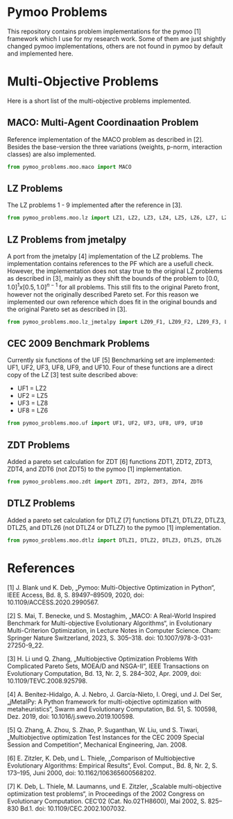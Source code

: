 # Pymoo Problems

This repository contains problem implementations for the pymoo [1] framework which I use for my research work. Some of them are just shightly changed pymoo implementations, others are not found in pymoo by default and implemented here.


# Multi-Objective Problems
Here is a short list of the multi-objective problems implemented.

## MACO: Multi-Agent Coordinaation Problem
Reference implementation of the MACO problem as described in [2]. Besides the base-version the three variations (weights, p-norm, interaction classes) are also implemented.

```python
from pymoo_problems.moo.maco import MACO
```

## LZ Problems
The LZ problems 1 - 9 implemented after the reference in [3].

```python
from pymoo_problems.moo.lz import LZ1, LZ2, LZ3, LZ4, LZ5, LZ6, LZ7, LZ8, LZ9
```

## LZ Problems from jmetalpy
A port from the jmetalpy [4] implementation of the LZ problems. The implementation contains references to the PF which are a usefull check. However, the implementation does not stay true to the original LZ problems as described in [3], mainly as they shift the bounds of the problem to $[0.0,1.0]^1 x [0.5,1.0]^{n-1}$ for all problems. This still fits to the original Pareto front, however not the originally described Pareto set. For this reason we implemented our own reference which does fit in the original bounds and the original Pareto set as described in [3].

```python
from pymoo_problems.moo.lz_jmetalpy import LZ09_F1, LZ09_F2, LZ09_F3, LZ09_F4, LZ09_F5, LZ09_F6, LZ09_F7, LZ09_F8, LZ09_F9
```

## CEC 2009 Benchmark Problems
Currently six functions of the UF [5] Benchmarking set are implemented: UF1, UF2, UF3, UF8, UF9, and UF10.
Four of these functions are a direct copy of the LZ [3] test suite described above:
- UF1 = LZ2
- UF2 = LZ5
- UF3 = LZ8
- UF8 = LZ6


```python
from pymoo_problems.moo.uf import UF1, UF2, UF3, UF8, UF9, UF10
```

## ZDT Problems
Added a pareto set calculation for ZDT [6] functions ZDT1, ZDT2, ZDT3, ZDT4, and ZDT6 (not ZDT5) to the pymoo [1] implementation.

```python
from pymoo_problems.moo.zdt import ZDT1, ZDT2, ZDT3, ZDT4, ZDT6
```
## DTLZ Problems
Added a pareto set calculation for DTLZ [7] functions DTLZ1, DTLZ2, DTLZ3, DTLZ5, and DTLZ6 (not DTLZ4 or DTLZ7) to the pymoo [1] implementation.

```python
from pymoo_problems.moo.dtlz import DTLZ1, DTLZ2, DTLZ3, DTLZ5, DTLZ6
```

# References

[1] J. Blank und K. Deb, „Pymoo: Multi-Objective Optimization in Python“, IEEE Access, Bd. 8, S. 89497–89509, 2020, doi: 10.1109/ACCESS.2020.2990567.

[2] S. Mai, T. Benecke, und S. Mostaghim, „MACO: A Real-World Inspired Benchmark for Multi-objective Evolutionary Algorithms“, in Evolutionary Multi-Criterion Optimization, in Lecture Notes in Computer Science. Cham: Springer Nature Switzerland, 2023, S. 305–318. doi: 10.1007/978-3-031-27250-9_22.

[3] H. Li und Q. Zhang, „Multiobjective Optimization Problems With Complicated Pareto Sets, MOEA/D and NSGA-II“, IEEE Transactions on Evolutionary Computation, Bd. 13, Nr. 2, S. 284–302, Apr. 2009, doi: 10.1109/TEVC.2008.925798.

[4] A. Benítez-Hidalgo, A. J. Nebro, J. García-Nieto, I. Oregi, und J. Del Ser, „jMetalPy: A Python framework for multi-objective optimization with metaheuristics“, Swarm and Evolutionary Computation, Bd. 51, S. 100598, Dez. 2019, doi: 10.1016/j.swevo.2019.100598.

[5] Q. Zhang, A. Zhou, S. Zhao, P. Suganthan, W. Liu, und S. Tiwari, „Multiobjective optimization Test Instances for the CEC 2009 Special Session and Competition“, Mechanical Engineering, Jan. 2008.

[6] E. Zitzler, K. Deb, und L. Thiele, „Comparison of Multiobjective Evolutionary Algorithms: Empirical Results“, Evol. Comput., Bd. 8, Nr. 2, S. 173–195, Juni 2000, doi: 10.1162/106365600568202.

[7] K. Deb, L. Thiele, M. Laumanns, und E. Zitzler, „Scalable multi-objective optimization test problems“, in Proceedings of the 2002 Congress on Evolutionary Computation. CEC’02 (Cat. No.02TH8600), Mai 2002, S. 825–830 Bd.1. doi: 10.1109/CEC.2002.1007032.


